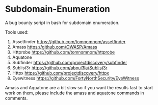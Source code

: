 # Subdomain-Enumeration
A bug bounty script in bash for subdomain enumeration.

Tools used:
1. Assetfinder https://github.com/tomnomnom/assetfinder
2. Amass https://github.com/OWASP/Amass
3. Httprobe https://github.com/tomnomnom/httprobe
4. Aquatone 
5. Subfinder https://github.com/projectdiscovery/subfinder
6. Sublist3r https://github.com/aboul3la/Sublist3r
7. Httpx https://github.com/projectdiscovery/httpx
8. Eyewitness https://github.com/FortyNorthSecurity/EyeWitness

Amass and Aquatone are a bit slow so if you want the results fast to start work on them, please include the amass and aquatone commands in comments.
